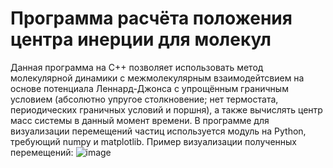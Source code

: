 # Программа расчёта положения центра инерции для молекул
Данная программа на C++ позволяет использовать метод молекулярной динамики с межмолекулярным взаимодейтсвием на основе потенциала Леннард-Джонса с упрощённым граничным условием (абсолютно упругое столкновение; нет термостата, периодических граничных условий и поршня), а также вычислять центр масс системы в данный момент времени. В программе для визуализации перемещений частиц используется модуль на Python, требующий numpy и matplotlib.
Пример визуализации полученных перемещений:
![image](https://github.com/alexdtat/CenterOfMass/assets/57017816/79d5d75a-6863-46f7-a089-b4a4e53c5597)
